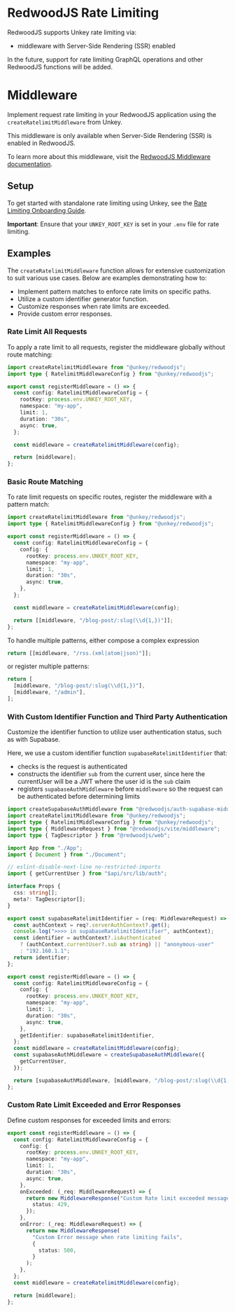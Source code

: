 # RedwoodJS Rate Limiting

RedwoodJS supports Unkey rate limiting via:

- middleware with Server-Side Rendering (SSR) enabled

In the future, support for rate limiting GraphQL operations and other RedwoodJS functions will be added.

# Middleware

Implement request rate limiting in your RedwoodJS application using the `createRatelimitMiddleware` from Unkey.

<Note>
  This middleware is only available when Server-Side Rendering (SSR) is enabled
  in RedwoodJS.
</Note>

To learn more about this middleware, visit the [RedwoodJS Middleware documentation](https://www.unkey.com/docs/libraries/ts/redwoodjs/middleware/ratelimiting).

## Setup

To get started with standalone rate limiting using Unkey, see the [Rate Limiting Onboarding Guide](https://www.unkey.com/docs/onboarding/onboarding-ratelimiting).

**Important**: Ensure that your `UNKEY_ROOT_KEY` is set in your `.env` file for rate limiting.

## Examples

The `createRatelimitMiddleware` function allows for extensive customization to suit various use cases. Below are examples demonstrating how to:

- Implement pattern matches to enforce rate limits on specific paths.
- Utilize a custom identifier generator function.
- Customize responses when rate limits are exceeded.
- Provide custom error responses.

### Rate Limit All Requests

To apply a rate limit to all requests, register the middleware globally without route matching:

```ts file="web/src/entry.server.tsx"
import createRatelimitMiddleware from "@unkey/redwoodjs";
import type { RatelimitMiddlewareConfig } from "@unkey/redwoodjs";

export const registerMiddleware = () => {
  const config: RatelimitMiddlewareConfig = {
    rootKey: process.env.UNKEY_ROOT_KEY,
    namespace: "my-app",
    limit: 1,
    duration: "30s",
    async: true,
  };

  const middleware = createRatelimitMiddleware(config);

  return [middleware];
};
```

### Basic Route Matching

To rate limit requests on specific routes, register the middleware with a pattern match:

```ts file="web/src/entry.server.tsx"
import createRatelimitMiddleware from "@unkey/redwoodjs";
import type { RatelimitMiddlewareConfig } from "@unkey/redwoodjs";

export const registerMiddleware = () => {
  const config: RatelimitMiddlewareConfig = {
    config: {
      rootKey: process.env.UNKEY_ROOT_KEY,
      namespace: "my-app",
      limit: 1,
      duration: "30s",
      async: true,
    },
  };

  const middleware = createRatelimitMiddleware(config);

  return [[middleware, "/blog-post/:slug(\\d{1,})"]];
};
```

To handle multiple patterns, either compose a complex expression

```ts
return [[middleware, "/rss.(xml|atom|json)"]];
```

or register multiple patterns:

```ts
return [
  [middleware, "/blog-post/:slug(\\d{1,})"],
  [middleware, "/admin"],
];
```

### With Custom Identifier Function and Third Party Authentication

Customize the identifier function to utilize user authentication status, such as with Supabase.

Here, we use a custom identifier function `supabaseRatelimitIdentifier` that:

- checks is the request is authenticated
- constructs the identifier `sub` from the current user, since here the currentUser will be a JWT where the user id is the `sub` claim
- registers `supabaseAuthMiddleware` before `middleware` so the request can be authenticated before determining limits

```ts file="web/src/entry.server.ts"
import createSupabaseAuthMiddleware from "@redwoodjs/auth-supabase-middleware";
import createRatelimitMiddleware from "@unkey/redwoodjs";
import type { RatelimitMiddlewareConfig } from "@unkey/redwoodjs";
import type { MiddlewareRequest } from "@redwoodjs/vite/middleware";
import type { TagDescriptor } from "@redwoodjs/web";

import App from "./App";
import { Document } from "./Document";

// eslint-disable-next-line no-restricted-imports
import { getCurrentUser } from "$api/src/lib/auth";

interface Props {
  css: string[];
  meta?: TagDescriptor[];
}

export const supabaseRatelimitIdentifier = (req: MiddlewareRequest) => {
  const authContext = req?.serverAuthContext?.get();
  console.log(">>>> in supabaseRatelimitIdentifier", authContext);
  const identifier = authContext?.isAuthenticated
    ? (authContext.currentUser?.sub as string) || "anonymous-user"
    : "192.168.1.1";
  return identifier;
};

export const registerMiddleware = () => {
  const config: RatelimitMiddlewareConfig = {
    config: {
      rootKey: process.env.UNKEY_ROOT_KEY,
      namespace: "my-app",
      limit: 1,
      duration: "30s",
      async: true,
    },
    getIdentifier: supabaseRatelimitIdentifier,
  };
  const middleware = createRatelimitMiddleware(config);
  const supabaseAuthMiddleware = createSupabaseAuthMiddleware({
    getCurrentUser,
  });

  return [supabaseAuthMiddleware, [middleware, "/blog-post/:slug(\\d{1,})"]];
};
```

### Custom Rate Limit Exceeded and Error Responses

Define custom responses for exceeded limits and errors:

```ts
export const registerMiddleware = () => {
  const config: RatelimitMiddlewareConfig = {
    config: {
      rootKey: process.env.UNKEY_ROOT_KEY,
      namespace: "my-app",
      limit: 1,
      duration: "30s",
      async: true,
    },
    onExceeded: (_req: MiddlewareRequest) => {
      return new MiddlewareResponse("Custom Rate limit exceeded message", {
        status: 429,
      });
    },
    onError: (_req: MiddlewareRequest) => {
      return new MiddlewareResponse(
        "Custom Error message when rate limiting fails",
        {
          status: 500,
        }
      );
    },
  };
  const middleware = createRatelimitMiddleware(config);

  return [middleware];
};
```
